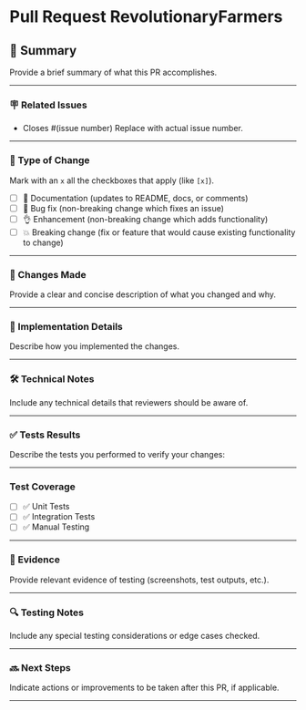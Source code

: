 # Pull Request RevolutionaryFarmers

## 📝 Summary

Provide a brief summary of what this PR accomplishes.

---

### 🪧 Related Issues

- Closes #(issue number) Replace with actual issue number.

---

### 🏁 Type of Change

Mark with an `x` all the checkboxes that apply (like `[x]`).

- [ ] 📝 Documentation (updates to README, docs, or comments)
- [ ] 🐛 Bug fix (non-breaking change which fixes an issue)
- [ ] 👌 Enhancement (non-breaking change which adds functionality)
- [ ] 💥 Breaking change (fix or feature that would cause existing functionality to change)

---

### 🔄 Changes Made

Provide a clear and concise description of what you changed and why.

---

### 🚀 Implementation Details

Describe how you implemented the changes.

---

### 🛠 Technical Notes

Include any technical details that reviewers should be aware of.

---

### ✅ Tests Results

Describe the tests you performed to verify your changes:

---

### Test Coverage

- [ ] ✅ Unit Tests
- [ ] ✅ Integration Tests
- [ ] ✅ Manual Testing

---

### 📸 Evidence

Provide relevant evidence of testing (screenshots, test outputs, etc.).

---

### 🔍 Testing Notes

Include any special testing considerations or edge cases checked.

---

### 🔜 Next Steps

Indicate actions or improvements to be taken after this PR, if applicable.

---
